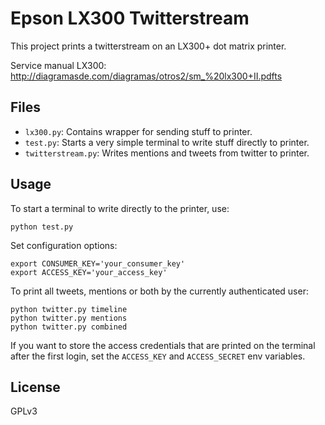Epson LX300 Twitterstream
=========================

This project prints a twitterstream on an LX300+ dot matrix
printer.

Service manual LX300: http://diagramasde.com/diagramas/otros2/sm_%20lx300+II.pdfts

Files
-----

- `lx300.py`: Contains wrapper for sending stuff to printer.
- `test.py`: Starts a very simple terminal to write stuff directly to printer.
- `twitterstream.py`: Writes mentions and tweets from twitter to printer.

Usage
-----

To start a terminal to write directly to the printer, use:

    python test.py

Set configuration options:

    export CONSUMER_KEY='your_consumer_key'
    export ACCESS_KEY='your_access_key'

To print all tweets, mentions or both by the currently authenticated user:

    python twitter.py timeline
    python twitter.py mentions
    python twitter.py combined

If you want to store the access credentials that are printed on the terminal
after the first login, set the `ACCESS_KEY` and `ACCESS_SECRET` env variables.

License
-------

GPLv3

